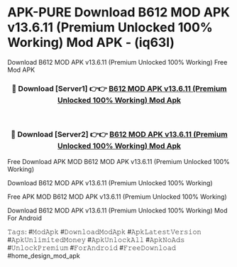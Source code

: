 # APK-PURE Download B612 MOD APK v13.6.11 (Premium Unlocked 100% Working) Mod APK - (iq63l)
Download B612 MOD APK v13.6.11 (Premium Unlocked 100% Working) Free Mod APK

<div align="center">
<h3>🔴 Download [Server1] 👉👉 <a href="https://apk-comot.site?title=B612_MOD_APK_v13.6.11_(Premium_Unlocked_100%_Working)">B612 MOD APK v13.6.11 (Premium Unlocked 100% Working) Mod Apk</a></h3><br>

<h3>🔴 Download [Server2] 👉👉 <a href="https://apk-comot.site?title=B612_MOD_APK_v13.6.11_(Premium_Unlocked_100%_Working)">B612 MOD APK v13.6.11 (Premium Unlocked 100% Working) Mod Apk</a></h3>
</div>


Free Download APK MOD B612 MOD APK v13.6.11 (Premium Unlocked 100% Working)

Download B612 MOD APK v13.6.11 (Premium Unlocked 100% Working) 

Free APK MOD B612 MOD APK v13.6.11 (Premium Unlocked 100% Working) 

Download B612 MOD APK v13.6.11 (Premium Unlocked 100% Working) Mod For Android

𝚃𝚊𝚐𝚜: #𝙼𝚘𝚍𝙰𝚙𝚔 #𝙳𝚘𝚠𝚗𝚕𝚘𝚊𝚍𝙼𝚘𝚍𝙰𝚙𝚔 #𝙰𝚙𝚔𝙻𝚊𝚝𝚎𝚜𝚝𝚅𝚎𝚛𝚜𝚒𝚘𝚗 #𝙰𝚙𝚔𝚄𝚗𝚕𝚒𝚖𝚒𝚝𝚎𝚍𝙼𝚘𝚗𝚎𝚢 #𝙰𝚙𝚔𝚄𝚗𝚕𝚘𝚌𝚔𝙰𝚕𝚕 #𝙰𝚙𝚔𝙽𝚘𝙰𝚍𝚜 #𝚄𝚗𝚕𝚘𝚌𝚔𝙿𝚛𝚎𝚖𝚒𝚞𝚖 #𝙵𝚘𝚛𝙰𝚗𝚍𝚛𝚘𝚒𝚍 #𝙵𝚛𝚎𝚎𝙳𝚘𝚠𝚗𝚕𝚘𝚊𝚍 #home_design_mod_apk